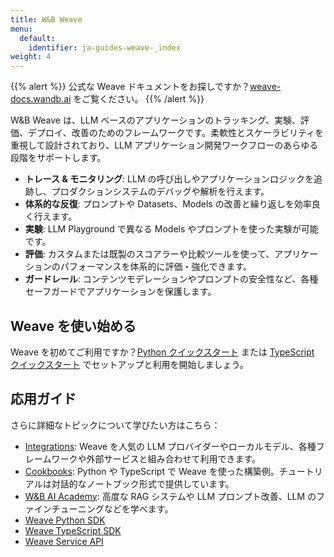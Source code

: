 ```yaml
---
title: W&B Weave
menu:
  default:
    identifier: ja-guides-weave-_index
weight: 4
---
```


{{% alert %}}
公式な Weave ドキュメントをお探しですか？[weave-docs.wandb.ai](https://weave-docs.wandb.ai/) をご覧ください。
{{% /alert %}}

W&B Weave は、LLM ベースのアプリケーションのトラッキング、実験、評価、デプロイ、改善のためのフレームワークです。柔軟性とスケーラビリティを重視して設計されており、LLM アプリケーション開発ワークフローのあらゆる段階をサポートします。

- **トレース & モニタリング**: LLM の呼び出しやアプリケーションロジックを追跡し、プロダクションシステムのデバッグや解析を行えます。
- **体系的な反復**: プロンプトや Datasets、Models の改善と繰り返しを効率良く行えます。
- **実験**: LLM Playground で異なる Models やプロンプトを使った実験が可能です。
- **評価**: カスタムまたは既製のスコアラーや比較ツールを使って、アプリケーションのパフォーマンスを体系的に評価・強化できます。
- **ガードレール**: コンテンツモデレーションやプロンプトの安全性など、各種セーフガードでアプリケーションを保護します。

## Weave を使い始める

Weave を初めてご利用ですか？[Python クイックスタート](https://weave-docs.wandb.ai/quickstart) または [TypeScript クイックスタート](https://weave-docs.wandb.ai/reference/generated_typescript_docs/intro-notebook) でセットアップと利用を開始しましょう。

## 応用ガイド

さらに詳細なトピックについて学びたい方はこちら：

- [Integrations](https://weave-docs.wandb.ai/guides/integrations/): Weave を人気の LLM プロバイダーやローカルモデル、各種フレームワークや外部サービスと組み合わせて利用できます。
- [Cookbooks](https://weave-docs.wandb.ai/reference/gen_notebooks/intro_notebook): Python や TypeScript で Weave を使った構築例。チュートリアルは対話的なノートブック形式で提供しています。
- [W&B AI Academy](https://www.wandb.courses/pages/w-b-courses): 高度な RAG システムや LLM プロンプト改善、LLM のファインチューニングなどを学べます。
- [Weave Python SDK](https://weave-docs.wandb.ai/reference/python-sdk/weave/)
- [Weave TypeScript SDK](https://weave-docs.wandb.ai/reference/typescript-sdk/weave/)
- [Weave Service API](https://weave-docs.wandb.ai/reference/service-api/call-start-call-start-post)